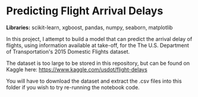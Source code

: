 # Predicting Flight Arrival Delays
__Libraries:__ scikit-learn, xgboost, pandas, numpy, seaborn, matplotlib

In this project, I attempt to build a model that can predict the arrival delay of flights, using information available at take-off, for the The U.S. Department of Transportation's 2015 Domestic Flights dataset.

The dataset is too large to be stored in this repository, but can be found on Kaggle here: https://www.kaggle.com/usdot/flight-delays

You will have to download the dataset and extract the .csv files into this folder if you wish to try re-running the notebook code. 

